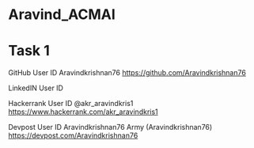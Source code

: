 # Aravind_ACMAI

# Task 1

GitHub
User ID Aravindkrishnan76
https://github.com/Aravindkrishnan76

LinkedIN
User ID


Hackerrank
User ID @akr_aravindkris1
https://www.hackerrank.com/akr_aravindkris1

Devpost 
User ID Aravindkrishnan76 Army (Aravindkrishnan76)
https://devpost.com/Aravindkrishnan76
